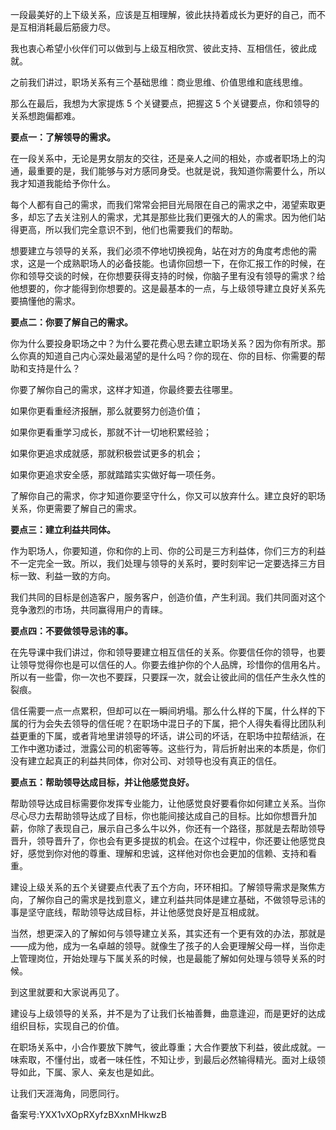 一段最美好的上下级关系，应该是互相理解，彼此扶持着成长为更好的自己，而不是互相消耗最后筋疲力尽。

我也衷心希望小伙伴们可以做到与上级互相欣赏、彼此支持、互相信任，彼此成就。

之前我们讲过，职场关系有三个基础思维：商业思维、价值思维和底线思维。

那么在最后，我想为大家提炼 5 个关键要点，把握这 5 个关键要点，你和领导的关系想跑偏都难。

**要点一：了解领导的需求。**

在一段关系中，无论是男女朋友的交往，还是亲人之间的相处，亦或者职场上的沟通，最重要的是，我们能够与对方感同身受。也就是说，我知道你需要什么，所以我才知道我能给予你什么。

每个人都有自己的需求，而我们常常会把目光局限在自己的需求之中，渴望索取更多，却忘了去关注别人的需求，尤其是那些比我们更强大的人的需求。因为他们站得更高，所以我们完全意识不到，他们也需要我们的帮助。

想要建立与领导的关系，我们必须不停地切换视角，站在对方的角度考虑他的需求，这是一个成熟职场人的必备技能。也请你回想一下，在你汇报工作的时候，在你和领导交谈的时候，在你想要获得支持的时候，你脑子里有没有领导的需求？给他想要的，你才能得到你想要的。这是最基本的一点，与上级领导建立良好关系先要搞懂他的需求。

**要点二：你要了解自己的需求。**

你为什么要投身职场之中？为什么要花费心思去建立职场关系？因为你有所求。那么你真的知道自己内心深处最渴望的是什么吗？你的现在、你的目标、你需要的帮助和支持是什么？

你要了解你自己的需求，这样才知道，你最终要去往哪里。

如果你更看重经济报酬，那么就要努力创造价值；

如果你更看重学习成长，那就不计一切地积累经验；

如果你更追求成就感，那就积极尝试更多的机会；

如果你更追求安全感，那就踏踏实实做好每一项任务。

了解你自己的需求，你才知道你要坚守什么，你又可以放弃什么。建立良好的职场关系，你更需要了解自己的需求。

**要点三：建立利益共同体。**

作为职场人，你要知道，你和你的上司、你的公司是三方利益体，你们三方的利益不一定完全一致。所以，我们处理与领导的关系时，要时刻牢记一定要选择三方目标一致、利益一致的方向。

我们共同的目标是创造客户，服务客户，创造价值，产生利润。我们共同面对这个竞争激烈的市场，共同赢得用户的青睐。

**要点四：不要做领导忌讳的事。**

在先导课中我们讲过，你和领导要建立相互信任的关系。你要信任你的领导，也要让领导觉得你也是可以信任的人。你要去维护你的个人品牌，珍惜你的信用名片。所以有一些雷，你一次也不要踩，只要踩一次，就会让彼此间的信任产生永久性的裂痕。

信任需要一点一点累积，但却可以在一瞬间坍塌。那么什么样的下属，什么样的下属的行为会失去领导的信任呢？在职场中混日子的下属，把个人得失看得比团队利益更重的下属，或者背地里讲领导的坏话，讲公司的坏话，在职场中拉帮结派，在工作中邀功诿过，泄露公司的机密等等。这些行为，背后折射出来的本质是，你们没有建立起真正的利益共同体，你对公司、对领导也没有真正的信任。

**要点五：帮助领导达成目标，并让他感觉良好。**

帮助领导达成目标需要你发挥专业能力，让他感觉良好要看你如何建立关系。当你尽心尽力去帮助领导达成了目标，你也能间接达成自己的目标。比如你想晋升加薪，你除了表现自己，展示自己多么牛以外，你还有一个路径，那就是去帮助领导晋升，领导晋升了，你也会有更多提拔的机会。在这个过程中，你还要让他感觉良好，感觉到你对他的尊重、理解和忠诚，这样他对你也会更加的信赖、支持和看重。

建设上级关系的五个关键要点代表了五个方向，环环相扣。了解领导需求是聚焦方向，了解你自己的需求是找到意义，建立利益共同体是建立基础，不做领导忌讳的事是坚守底线，帮助领导达成目标，并让他感觉良好是互相成就。

当然，想更深入的了解如何与领导建立关系，其实还有一个更有效的办法，那就是——成为他，成为一名卓越的领导。就像生了孩子的人会更理解父母一样，当你走上管理岗位，开始处理与下属关系的时候，也是最能了解如何处理与领导关系的时候。

到这里就要和大家说再见了。

建设与上级领导的关系，并不是为了让我们长袖善舞，曲意逢迎，而是更好的达成组织目标，实现自己的价值。

在职场关系中，小合作要放下脾气，彼此尊重；大合作要放下利益，彼此成就。一味索取，不懂付出，或者一味任性，不知让步，到最后必然输得精光。面对上级领导如此，下属、家人、亲友也是如此。

让我们天涯海角，同愿同行。

备案号:YXX1vXOpRXyfzBXxnMHkwzB